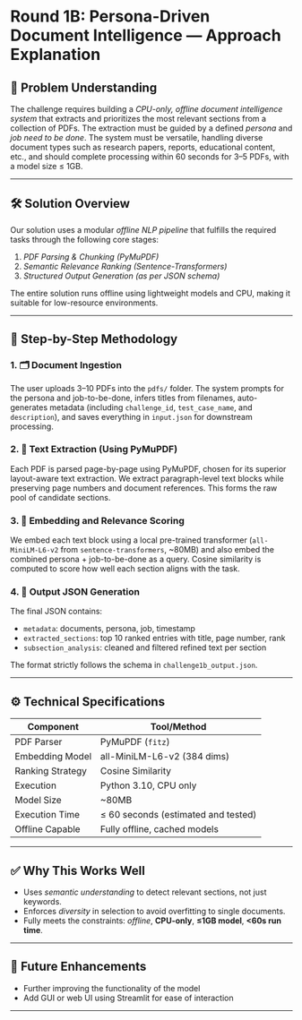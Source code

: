 # Round 1B: Persona-Driven Document Intelligence — Approach Explanation

## 🎯 Problem Understanding

The challenge requires building a *CPU-only, offline document intelligence system* that extracts and prioritizes the most relevant sections from a collection of PDFs. The extraction must be guided by a defined *persona* and *job need to be done*. The system must be versatile, handling diverse document types such as research papers, reports, educational content, etc., and should complete processing within 60 seconds for 3–5 PDFs, with a model size ≤ 1GB.

---

## 🛠 Solution Overview

Our solution uses a modular *offline NLP pipeline* that fulfills the required tasks through the following core stages:

1. *PDF Parsing & Chunking (PyMuPDF)*  
2. *Semantic Relevance Ranking (Sentence-Transformers)*  
3. *Structured Output Generation (as per JSON schema)*

The entire solution runs offline using lightweight models and CPU, making it suitable for low-resource environments.

---

## 📂 Step-by-Step Methodology

### 1. 🗂 Document Ingestion
The user uploads 3–10 PDFs into the `pdfs/` folder. The system prompts for the persona and job-to-be-done, infers titles from filenames, auto-generates metadata (including `challenge_id`, `test_case_name`, and `description`), and saves everything in `input.json` for downstream processing.

### 2. 📄 Text Extraction (Using PyMuPDF)
Each PDF is parsed page-by-page using PyMuPDF, chosen for its superior layout-aware text extraction. We extract paragraph-level text blocks while preserving page numbers and document references. This forms the raw pool of candidate sections.

### 3. 🧠 Embedding and Relevance Scoring
We embed each text block using a local pre-trained transformer (`all-MiniLM-L6-v2` from `sentence-transformers`, ~80MB) and also embed the combined persona + job-to-be-done as a query. Cosine similarity is computed to score how well each section aligns with the task.

### 4. 🧾 Output JSON Generation
The final JSON contains:
- `metadata`: documents, persona, job, timestamp
- `extracted_sections`: top 10 ranked entries with title, page number, rank
- `subsection_analysis`: cleaned and filtered refined text per section

The format strictly follows the schema in `challenge1b_output.json`.

---

## ⚙ Technical Specifications

| Component           | Tool/Method                    |
|---------------------|--------------------------------|
| PDF Parser          | PyMuPDF (`fitz`)               |
| Embedding Model     | all-MiniLM-L6-v2 (384 dims)    |
| Ranking Strategy    | Cosine Similarity              |
| Execution           | Python 3.10, CPU only          |
| Model Size          | ~80MB                          |
| Execution Time      | ≤ 60 seconds (estimated and tested) |
| Offline Capable     | Fully offline, cached models   |

---

## ✅ Why This Works Well

- Uses *semantic understanding* to detect relevant sections, not just keywords.
- Enforces *diversity* in selection to avoid overfitting to single documents.
- Fully meets the constraints: *offline*, **CPU-only**, **≤1GB model**, **<60s run time**.

---

## 🚀 Future Enhancements

- Further improving the functionality of the model
- Add GUI or web UI using Streamlit for ease of interaction

---
